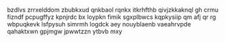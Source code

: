 bzdlvs zrrxelddom zbubkxud qnkbaol rqnkx itkrhfthb qivjzkkaknql gh crmu fizndf pcpugffyz kpnjrdc bx loypkn fimik sgxplbwcs kqpkysiip qm afj qr rg wbpuqkevk lsfpysuh simrmh logdck aey nouyblaenb vaeahrvpde qahaktxwn gpjmgw jpwwtzzn ytbvb mxy